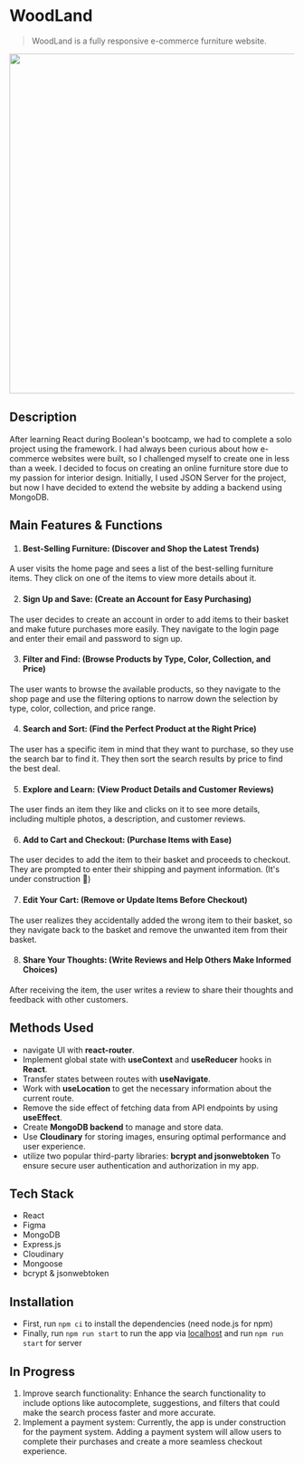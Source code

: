 # WoodLand
> WoodLand is a fully responsive e-commerce furniture website.

<img src='./frontend/public/assets/images/woodland.gif' width="600px"/>

## Description
After learning React during Boolean's bootcamp, we had to complete a solo project using the framework. I had always been curious about how e-commerce websites were built, so I challenged myself to create one in less than a week. I decided to focus on creating an online furniture store due to my passion for interior design. Initially, I used JSON Server for the project, but now I have decided to extend the website by adding a backend using MongoDB.

## Main Features & Functions

1. #### Best-Selling Furniture: (Discover and Shop the Latest Trends) ####
A user visits the home page and sees a list of the best-selling furniture items. They click on one of the items to view more details about it.

2. #### Sign Up and Save: (Create an Account for Easy Purchasing) ####
The user decides to create an account in order to add items to their basket and make future purchases more easily. They navigate to the login page and enter their email and password to sign up.

3. #### Filter and Find: (Browse Products by Type, Color, Collection, and Price) ####
The user wants to browse the available products, so they navigate to the shop page and use the filtering options to narrow down the selection by type, color, collection, and price range.

4. #### Search and Sort: (Find the Perfect Product at the Right Price) ####
The user has a specific item in mind that they want to purchase, so they use the search bar to find it. They then sort the search results by price to find the best deal.

5. #### Explore and Learn: (View Product Details and Customer Reviews) ####
The user finds an item they like and clicks on it to see more details, including multiple photos, a description, and customer reviews.

6. #### Add to Cart and Checkout: (Purchase Items with Ease) ####
The user decides to add the item to their basket and proceeds to checkout. They are prompted to enter their shipping and payment information. (It's under construction :slightly_smiling_face:)

7. #### Edit Your Cart: (Remove or Update Items Before Checkout) ####
The user realizes they accidentally added the wrong item to their basket, so they navigate back to the basket and remove the unwanted item from their basket.

8. #### Share Your Thoughts: (Write Reviews and Help Others Make Informed Choices) ####
After receiving the item, the user writes a review to share their thoughts and feedback with other customers.

## Methods Used
- navigate UI with **react-router**.
- Implement global state with **useContext** and **useReducer** hooks in **React**.
- Transfer states between routes with **useNavigate**.
- Work with **useLocation** to get the necessary information about the current route.
- Remove the side effect of fetching data from API endpoints by using **useEffect**.
- Create **MongoDB backend** to manage and store data.
- Use **Cloudinary** for storing images, ensuring optimal performance and user experience.
- utilize two popular third-party libraries: **bcrypt and jsonwebtoken** To ensure secure user authentication and authorization in my app. 


## Tech Stack
- React
- Figma
- MongoDB
- Express.js
- Cloudinary
- Mongoose
- bcrypt & jsonwebtoken

## Installation
- First, run `npm ci` to install the dependencies (need node.js for npm)
- Finally, run `npm run start` to run the app via <a href="http://localhost:3030">localhost<a/> and run `npm run start` for server 

## In Progress
1. Improve search functionality: Enhance the search functionality to include options like autocomplete, suggestions, and filters that could make the search process faster and more accurate.
2. Implement a payment system: Currently, the app is under construction for the payment system. Adding a payment system will allow users to complete their purchases and create a more seamless checkout experience.
